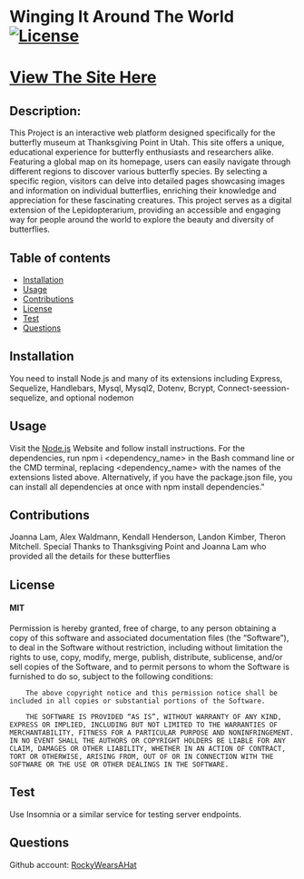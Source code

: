 # Winging It Around The World &nbsp;&nbsp;&nbsp;&nbsp;&nbsp;&nbsp;&nbsp;&nbsp;&nbsp;[![License](https://img.shields.io/badge/License-MIT-yellow.svg)](https://opensource.org/licenses/MIT)

# <a href="https://lepidopterarium-ac74b3d1a334.herokuapp.com/">View The Site Here</a>

## Description: 
This Project is an interactive web platform designed specifically for the butterfly museum at Thanksgiving Point in Utah. This site offers a unique, educational experience for butterfly enthusiasts and researchers alike. Featuring a global map on its homepage, users can easily navigate through different regions to discover various butterfly species. By selecting a specific region, visitors can delve into detailed pages showcasing images and information on individual butterflies, enriching their knowledge and appreciation for these fascinating creatures. This project serves as a digital extension of the Lepidopterarium, providing an accessible and engaging way for people around the world to explore the beauty and diversity of butterflies.

 ## Table of contents
 * [Installation](#installation)
 * [Usage](#usage)
 * [Contributions](#contributions)
 * [License](#license)
 * [Test](#test)
 * [Questions](#questions)
## Installation
You need to install Node.js and many of its extensions including Express, Sequelize, Handlebars, Mysql, Mysql2, Dotenv, Bcrypt, Connect-seession-sequelize, and optional nodemon

## Usage
Visit the [Node.js](https://nodejs.org/en) Website and follow install instructions.  For the dependencies, run npm i <dependency_name> in the Bash command line or the CMD terminal, replacing <dependency_name> with the names of the extensions listed above. Alternatively, if you have the package.json file, you can install all dependencies at once with npm install dependencies."  

## Contributions
Joanna Lam,  Alex Waldmann, Kendall Henderson, Landon Kimber, Theron Mitchell.  Special Thanks to Thanksgiving Point and Joanna Lam who provided all the details for these butterflies

## License
#### MIT
Permission is hereby granted, free of charge, to any person obtaining a copy of this software and associated documentation files (the “Software”), to deal in the Software without restriction, including without limitation the rights to use, copy, modify, merge, publish, distribute, sublicense, and/or sell copies of the Software, and to permit persons to whom the Software is furnished to do so, subject to the following conditions:

        The above copyright notice and this permission notice shall be included in all copies or substantial portions of the Software.
        
        THE SOFTWARE IS PROVIDED “AS IS”, WITHOUT WARRANTY OF ANY KIND, EXPRESS OR IMPLIED, INCLUDING BUT NOT LIMITED TO THE WARRANTIES OF MERCHANTABILITY, FITNESS FOR A PARTICULAR PURPOSE AND NONINFRINGEMENT. IN NO EVENT SHALL THE AUTHORS OR COPYRIGHT HOLDERS BE LIABLE FOR ANY CLAIM, DAMAGES OR OTHER LIABILITY, WHETHER IN AN ACTION OF CONTRACT, TORT OR OTHERWISE, ARISING FROM, OUT OF OR IN CONNECTION WITH THE SOFTWARE OR THE USE OR OTHER DEALINGS IN THE SOFTWARE.

## Test
Use Insomnia or a similar service for testing server endpoints.

## Questions
Github account: [RockyWearsAHat](https://github.com/RockyWearsAHat)

